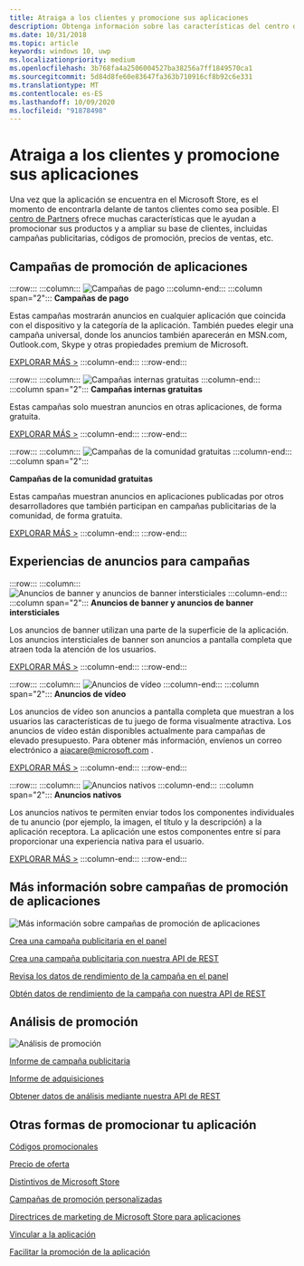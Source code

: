 ```yaml
---
title: Atraiga a los clientes y promocione sus aplicaciones
description: Obtenga información sobre las características del centro de Partners, como campañas publicitarias, códigos de promoción y precios de venta que le ayudarán a promocionar sus aplicaciones y atraer a los clientes.
ms.date: 10/31/2018
ms.topic: article
keywords: windows 10, uwp
ms.localizationpriority: medium
ms.openlocfilehash: 3b768fa4a2506004527ba38256a7ff1849570ca1
ms.sourcegitcommit: 5d84d8fe60e83647fa363b710916cf8b92c6e331
ms.translationtype: MT
ms.contentlocale: es-ES
ms.lasthandoff: 10/09/2020
ms.locfileid: "91878498"
---
```

# <a name="attract-customers-and-promote-your-apps"></a>Atraiga a los clientes y promocione sus aplicaciones

Una vez que la aplicación se encuentra en el Microsoft Store, es el momento de encontrarla delante de tantos clientes como sea posible. El [centro de Partners](https://partner.microsoft.com/dashboard) ofrece muchas características que le ayudan a promocionar sus productos y a ampliar su base de clientes, incluidas campañas publicitarias, códigos de promoción, precios de ventas, etc.

## <a name="app-promotion-campaigns"></a>Campañas de promoción de aplicaciones

:::row:::
    :::column:::
        ![Campañas de pago](images/ads-paid-campaign.png)
    :::column-end:::
    :::column span="2":::
**Campañas de pago**

Estas campañas mostrarán anuncios en cualquier aplicación que coincida con el dispositivo y la categoría de la aplicación. También puedes elegir una campaña universal, donde los anuncios también aparecerán en MSN.com, Outlook.com, Skype y otras propiedades premium de Microsoft.

[EXPLORAR MÁS >](../monetize/index.md)
    :::column-end:::
:::row-end:::

:::row:::
    :::column:::
        ![Campañas internas gratuitas](images/ads-house-campaign.png)
    :::column-end:::
    :::column span="2":::
**Campañas internas gratuitas**

Estas campañas solo muestran anuncios en otras aplicaciones, de forma gratuita.

[EXPLORAR MÁS >](../monetize/index.md)
    :::column-end:::
:::row-end:::

:::row:::
    :::column:::
        ![Campañas de la comunidad gratuitas](images/ads-community-campaign.png)
    :::column-end:::
    :::column span="2":::
    
**Campañas de la comunidad gratuitas**

Estas campañas muestran anuncios en aplicaciones publicadas por otros desarrolladores que también participan en campañas publicitarias de la comunidad, de forma gratuita.

[EXPLORAR MÁS >](../monetize/index.md)
    :::column-end:::
:::row-end:::

## <a name="ad-experiences-for-campaigns"></a>Experiencias de anuncios para campañas

:::row:::
    :::column:::
        ![Anuncios de banner y anuncios de banner intersticiales](images/ads-ban-example.png)
    :::column-end:::
    :::column span="2":::
**Anuncios de banner y anuncios de banner intersticiales**

Los anuncios de banner utilizan una parte de la superficie de la aplicación. Los anuncios intersticiales de banner son anuncios a pantalla completa que atraen toda la atención de los usuarios.

[EXPLORAR MÁS >](../monetize/supported-ad-sizes-for-banner-ads.md)
    :::column-end:::
:::row-end:::

:::row:::
    :::column:::
        ![Anuncios de vídeo](images/ads-video-example.png)
    :::column-end:::
    :::column span="2":::
**Anuncios de vídeo**

Los anuncios de vídeo son anuncios a pantalla completa que muestran a los usuarios las características de tu juego de forma visualmente atractiva. Los anuncios de vídeo están disponibles actualmente para campañas de elevado presupuesto. Para obtener más información, envíenos un correo electrónico a aiacare@microsoft.com .

[EXPLORAR MÁS >](../monetize/interstitial-ads.md)
    :::column-end:::
:::row-end:::

:::row:::
    :::column:::
        ![Anuncios nativos](images/ads-native-example.png)
    :::column-end:::
    :::column span="2":::
**Anuncios nativos**

Los anuncios nativos te permiten enviar todos los componentes individuales de tu anuncio (por ejemplo, la imagen, el título y la descripción) a la aplicación receptora. La aplicación une estos componentes entre sí para proporcionar una experiencia nativa para el usuario.

[EXPLORAR MÁS >](../monetize/native-ads.md)
    :::column-end:::
:::row-end:::

## <a name="learn-more-about-app-promotion-campaigns"></a>Más información sobre campañas de promoción de aplicaciones

![Más información sobre campañas de promoción de aplicaciones](images/app-promotion-campaigns.png)

[Crea una campaña publicitaria en el panel](../monetize/index.md)

[Crea una campaña publicitaria con nuestra API de REST](../monetize/run-ad-campaigns-using-windows-store-services.md)

[Revisa los datos de rendimiento de la campaña en el panel](/windows/uwp/publish/ad-campaign-report)

[Obtén datos de rendimiento de la campaña con nuestra API de REST](../monetize/index.md)

## <a name="promotion-analytics"></a>Análisis de promoción

![Análisis de promoción](images/ads-promotion-analytics.png)

[Informe de campaña publicitaria](/windows/uwp/publish/ad-campaign-report)

[Informe de adquisiciones](acquisitions-report.md)

[Obtener datos de análisis mediante nuestra API de REST](../monetize/access-analytics-data-using-windows-store-services.md)

## <a name="other-ways-to-promote-your-app"></a>Otras formas de promocionar tu aplicación

[Códigos promocionales](generate-promotional-codes.md)

[Precio de oferta](put-apps-and-add-ons-on-sale.md)

[Distintivos de Microsoft Store](https://developer.microsoft.com/store/badges)

[Campañas de promoción personalizadas](create-a-custom-app-promotion-campaign.md)

[Directrices de marketing de Microsoft Store para aplicaciones](app-marketing-guidelines.md)

[Vincular a la aplicación](link-to-your-app.md)

[Facilitar la promoción de la aplicación](make-your-app-easier-to-promote.md)